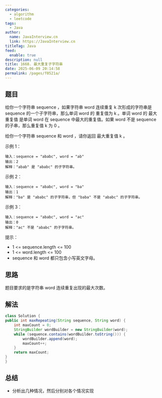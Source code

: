 ```yaml
---
categories: 
  - algorithm
  - leetcode
tags: 
  - Java
author: 
  name: JavaInterview.cn
  link: https://JavaInterview.cn
titleTag: Java
feed: 
  enable: true
description: null
title: 1668. 最大重复子字符串
date: 2025-06-09 20:14:58
permalink: /pages/f0521a/
---
```


## 题目

给你一个字符串 sequence ，如果字符串 word 连续重复 k 次形成的字符串是 sequence 的一个子字符串，那么单词 word 的 重复值为 k 。单词 word 的 最大重复值 是单词 word 在 sequence 中最大的重复值。如果 word 不是 sequence 的子串，那么重复值 k 为 0 。

给你一个字符串 sequence 和 word ，请你返回 最大重复值 k 。



示例 1：

    输入：sequence = "ababc", word = "ab"
    输出：2
    解释："abab" 是 "ababc" 的子字符串。
示例 2：

    输入：sequence = "ababc", word = "ba"
    输出：1
    解释："ba" 是 "ababc" 的子字符串，但 "baba" 不是 "ababc" 的子字符串。
示例 3：

    输入：sequence = "ababc", word = "ac"
    输出：0
    解释："ac" 不是 "ababc" 的子字符串。


提示：

* 1 <= sequence.length <= 100
* 1 <= word.length <= 100
* sequence 和 word 都只包含小写英文字母。

## 思路

题目要求的是字符串 word 连续重复出现的最大次数。

## 解法
```java
class Solution {
public int maxRepeating(String sequence, String word) {
    int maxCount = 0;
    StringBuilder wordBuilder = new StringBuilder(word);
    while (sequence.contains(wordBuilder.toString())) {
        wordBuilder.append(word);
        maxCount++;
    }
    return maxCount;
}
}

```

## 总结

- 分析出几种情况，然后分别对各个情况实现 
